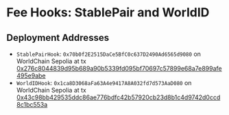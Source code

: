 # Fee Hooks: StablePair and WorldID

## Deployment Addresses

- `StablePairHook`: `0x70b0f2E2515DaCe5BfC0c637D2490Ad6565d9080` on WorldChain Sepolia at tx [0x276c8044839d95b689a90b5339fd095bf70697c57899e68a7e899afe495e9abe](https://worldchain-sepolia.explorer.alchemy.com/tx/0x276c8044839d95b689a90b5339fd095bf70697c57899e68a7e899afe495e9abe)
- `WorldIDHook`: `0x1ca8D3068aFa63A4e9417A8A032fd7d573AaD080` on WorldChain Sepolia at tx [0x43c98bb429535ddc86ae776bdfc42b57920cb23d8b1c4d9742d0ccd8c1bc553a](https://worldchain-sepolia.explorer.alchemy.com/tx/0x43c98bb429535ddc86ae776bdfc42b57920cb23d8b1c4d9742d0ccd8c1bc553a)
